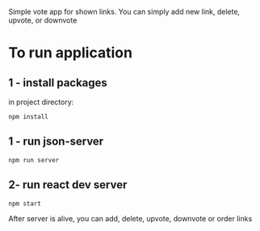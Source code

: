 Simple vote app for shown links. You can simply add new link, delete, upvote, or
downvote

# To run application

## 1 - install packages

in project directory:

```
npm install
```

## 1 - run json-server

```
npm run server
```

## 2- run react dev server

```
npm start
```

After server is alive, you can add, delete, upvote, downvote or order links

